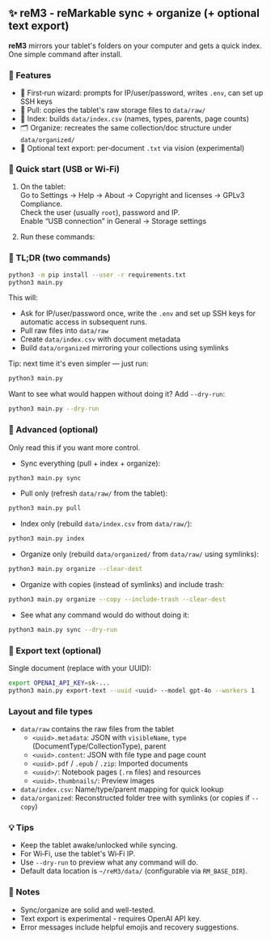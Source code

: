 ## ✨ reM3 - reMarkable sync + organize (+ optional text export)

**reM3** mirrors your tablet's folders on your computer and gets a quick index. One simple command after install.

### 🌟 Features
- 🧩 First‑run wizard: prompts for IP/user/password, writes `.env`, can set up SSH keys
- 🔌 Pull: copies the tablet's raw storage files to `data/raw/`
- 📇 Index: builds `data/index.csv` (names, types, parents, page counts)
- 🗂️ Organize: recreates the same collection/doc structure under `data/organized/`
- 📝 Optional text export: per‑document `.txt` via vision (experimental)

### 🧭 Quick start (USB or Wi‑Fi)
1) On the tablet: \
Go to Settings → Help → About → Copyright and licenses → GPLv3 Compliance. \
Check the user (usually `root`), password and IP. \
Enable “USB connection” in General → Storage settings

2) Run these commands:

### 🚀 TL;DR (two commands)
```bash
python3 -m pip install --user -r requirements.txt
python3 main.py
```

This will:

- Ask for IP/user/password once, write the `.env` and set up SSH keys for automatic access in subsequent runs.
- Pull raw files into `data/raw`
- Create `data/index.csv` with document metadata
- Build `data/organized` mirroring your collections using symlinks

Tip: next time it's even simpler — just run:
```bash
python3 main.py
```

Want to see what would happen without doing it? Add `--dry-run`:
```bash
python3 main.py --dry-run
```

### 🔧 Advanced (optional)
Only read this if you want more control.

- Sync everything (pull + index + organize):
```bash
python3 main.py sync
```

- Pull only (refresh `data/raw/` from the tablet):
```bash
python3 main.py pull
```

- Index only (rebuild `data/index.csv` from `data/raw/`):
```bash
python3 main.py index
```

- Organize only (rebuild `data/organized/` from `data/raw/` using symlinks):
```bash
python3 main.py organize --clear-dest
```

- Organize with copies (instead of symlinks) and include trash:
```bash
python3 main.py organize --copy --include-trash --clear-dest
```

- See what any command would do without doing it:
```bash
python3 main.py sync --dry-run
```

### 📝 Export text (optional)
Single document (replace with your UUID):
```bash
export OPENAI_API_KEY=sk-...
python3 main.py export-text --uuid <uuid> --model gpt-4o --workers 1
```

### Layout and file types

- `data/raw` contains the raw files from the tablet
  - `<uuid>.metadata`: JSON with `visibleName`, `type` (DocumentType/CollectionType), parent
  - `<uuid>.content`: JSON with file type and page count
  - `<uuid>.pdf` / `.epub` / `.zip`: Imported documents
  - `<uuid>/`: Notebook pages (`.rm` files) and resources
  - `<uuid>.thumbnails/`: Preview images
- `data/index.csv`: Name/type/parent mapping for quick lookup
- `data/organized`: Reconstructed folder tree with symlinks (or copies if `--copy`)

### 💡 Tips
- Keep the tablet awake/unlocked while syncing.
- For Wi‑Fi, use the tablet's Wi‑Fi IP.
- Use `--dry-run` to preview what any command will do.
- Default data location is `~/reM3/data/` (configurable via `RM_BASE_DIR`).

### 🧪 Notes
- Sync/organize are solid and well-tested.
- Text export is experimental - requires OpenAI API key.
- Error messages include helpful emojis and recovery suggestions.


